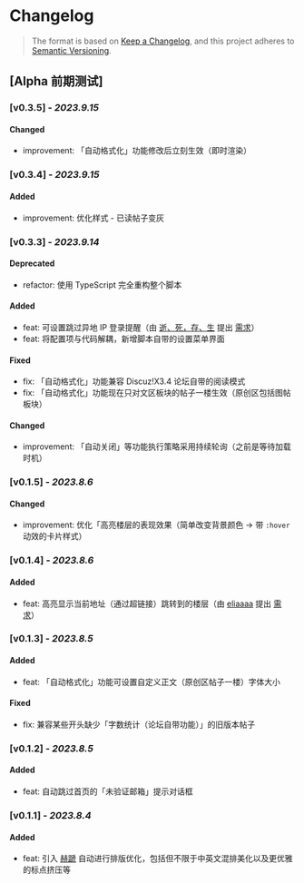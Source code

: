 # Changelog

> The format is based on [Keep a Changelog](https://keepachangelog.com/en/1.0.0/),
> and this project adheres to [Semantic Versioning](https://semver.org/spec/v2.0.0.html).

## [Alpha 前期测试]

### [**v0.3.5**] - _2023.9.15_

#### Changed

- improvement: 「自动格式化」功能修改后立刻生效（即时渲染）

### [**v0.3.4**] - _2023.9.15_

#### Added

- improvement: 优化样式 - 已读帖子变灰

### [**v0.3.3**] - _2023.9.14_

#### Deprecated

- refactor: 使用 TypeScript 完全重构整个脚本

#### Added

- feat: 可设置跳过异地 IP 登录提醒（由 [逝、死，存、生](https://mcseas.club/home.php?mod=space&uid=1019) 提出 [需求](https://mcseas.club/forum.php?mod=redirect&goto=findpost&ptid=50579&pid=1479122)）
- feat: 将配置项与代码解耦，新增脚本自带的设置菜单界面

#### Fixed

- fix: 「自动格式化」功能兼容 Discuz!X3.4 论坛自带的阅读模式
- fix: 「自动格式化」功能现在只对文区板块的帖子一楼生效（原创区包括图帖板块）

#### Changed

- improvement: 「自动关闭」等功能执行策略采用持续轮询（之前是等待加载时机）

### [**v0.1.5**] - _2023.8.6_

#### Changed

- improvement: 优化「高亮楼层的表现效果（简单改变背景颜色 → 带 `:hover` 动效的卡片样式）

### [**v0.1.4**] - _2023.8.6_

#### Added

- feat: 高亮显示当前地址（通过超链接）跳转到的楼层（由 [eliaaaa](https://mcseas.club/home.php?mod=space&uid=20101) 提出 [需求](https://mcseas.club/forum.php?mod=redirect&goto=findpost&ptid=50579&pid=1466392)）

### [**v0.1.3**] - _2023.8.5_

#### Added

- feat: 「自动格式化」功能可设置自定义正文（原创区帖子一楼）字体大小

#### Fixed

- fix: 兼容某些开头缺少「字数统计（论坛自带功能）」的旧版本帖子

### [**v0.1.2**] - _2023.8.5_

#### Added

- feat: 自动跳过首页的「未验证邮箱」提示对话框

### [**v0.1.1**] - _2023.8.4_

#### Added

- feat: 引入 [赫蹏](https://github.com/sivan/heti) 自动进行排版优化，包括但不限于中英文混排美化以及更优雅的标点挤压等
